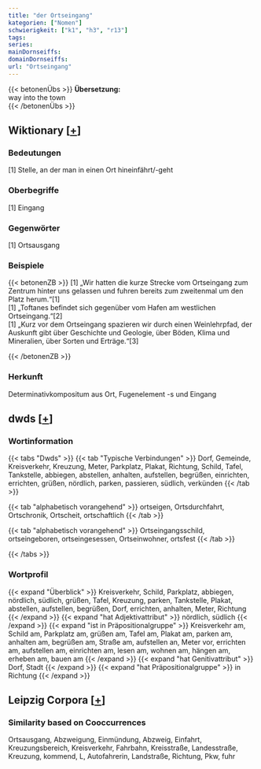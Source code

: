 ```yaml
---
title: "der Ortseingang"
kategorien: ["Nomen"]
schwierigkeit: ["k1", "h3", "r13"]
tags:
series:
mainDornseiffs:
domainDornseiffs:
url: "Ortseingang"
---
```


{{< betonenÜbs >}}
**Übersetzung:**  
way into the town  
{{< /betonenÜbs >}}

## Wiktionary [[+](https://de.wiktionary.org/wiki/Ortseingang)]

### Bedeutungen
[1] Stelle, an der man in einen Ort hineinfährt/-geht  

### Oberbegriffe
[1] Eingang  

### Gegenwörter
[1] Ortsausgang  

### Beispiele
{{< betonenZB >}}
[1] „Wir hatten die kurze Strecke vom Ortseingang zum Zentrum hinter uns gelassen und fuhren bereits zum zweitenmal um den Platz herum.“[1]  
[1] „Toftanes befindet sich gegenüber vom Hafen am westlichen Ortseingang.“[2]  
[1] „Kurz vor dem Ortseingang spazieren wir durch einen Weinlehrpfad, der Auskunft gibt über Geschichte und Geologie, über Böden, Klima und Mineralien, über Sorten und Erträge.“[3]  

{{< /betonenZB >}}
### Herkunft
Determinativkompositum aus Ort, Fugenelement -s und Eingang  



## dwds [[+](https://www.dwds.de/wb/Ortseingang)]

### Wortinformation
{{< tabs "Dwds" >}}
{{< tab "Typische Verbindungen" >}}
Dorf, Gemeinde, Kreisverkehr, Kreuzung, Meter, Parkplatz, Plakat, Richtung, Schild, Tafel, Tankstelle, abbiegen, abstellen, anhalten, aufstellen, begrüßen, einrichten, errichten, grüßen, nördlich, parken, passieren, südlich, verkünden
{{< /tab >}}

{{< tab "alphabetisch vorangehend" >}}
ortseigen, Ortsdurchfahrt, Ortschronik, Ortscheit, ortschaftlich
{{< /tab >}}

{{< tab "alphabetisch vorangehend" >}}
Ortseingangsschild, ortseingeboren, ortseingesessen, Ortseinwohner, ortsfest
{{< /tab >}}

{{< /tabs >}}

### Wortprofil
{{< expand "Überblick" >}} Kreisverkehr, Schild, Parkplatz, abbiegen, nördlich, südlich, grüßen, Tafel, Kreuzung, parken, Tankstelle, Plakat, abstellen, aufstellen, begrüßen, Dorf, errichten, anhalten, Meter, Richtung {{< /expand >}}
{{< expand "hat Adjektivattribut" >}} nördlich, südlich {{< /expand >}}
{{< expand "ist in Präpositionalgruppe" >}} Kreisverkehr am, Schild am, Parkplatz am, grüßen am, Tafel am, Plakat am, parken am, anhalten am, begrüßen am, Straße am, aufstellen an, Meter vor, errichten am, aufstellen am, einrichten am, lesen am, wohnen am, hängen am, erheben am, bauen am {{< /expand >}}
{{< expand "hat Genitivattribut" >}} Dorf, Stadt {{< /expand >}}
{{< expand "hat Präpositionalgruppe" >}} in Richtung {{< /expand >}}

## Leipzig Corpora [[+](https://corpora.uni-leipzig.de/en/res?word=Ortseingang&corpusId=deu_newscrawl-public_2018)]


### Similarity based on Cooccurrences
Ortsausgang, Abzweigung, Einmündung, Abzweig, Einfahrt, Kreuzungsbereich, Kreisverkehr, Fahrbahn, Kreisstraße, Landesstraße, Kreuzung, kommend, L, Autofahrerin, Landstraße, Richtung, Pkw, fuhr

